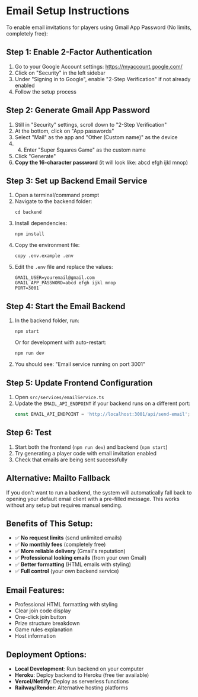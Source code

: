 # Email Setup Instructions

To enable email invitations for players using Gmail App Password (No limits, completely free):

## Step 1: Enable 2-Factor Authentication
1. Go to your Google Account settings: https://myaccount.google.com/
2. Click on "Security" in the left sidebar
3. Under "Signing in to Google", enable "2-Step Verification" if not already enabled
4. Follow the setup process

## Step 2: Generate Gmail App Password
1. Still in "Security" settings, scroll down to "2-Step Verification"
2. At the bottom, click on "App passwords"
3. Select "Mail" as the app and "Other (Custom name)" as the device
4. 4. Enter "Super Squares Game" as the custom name
5. Click "Generate"
6. **Copy the 16-character password** (it will look like: abcd efgh ijkl mnop)

## Step 3: Set up Backend Email Service
1. Open a terminal/command prompt
2. Navigate to the backend folder:
   ```
   cd backend
   ```
3. Install dependencies:
   ```
   npm install
   ```
4. Copy the environment file:
   ```
   copy .env.example .env
   ```
5. Edit the `.env` file and replace the values:
   ```
   GMAIL_USER=youremail@gmail.com
   GMAIL_APP_PASSWORD=abcd efgh ijkl mnop
   PORT=3001
   ```

## Step 4: Start the Email Backend
1. In the backend folder, run:
   ```
   npm start
   ```
   Or for development with auto-restart:
   ```
   npm run dev
   ```
2. You should see: "Email service running on port 3001"

## Step 5: Update Frontend Configuration
1. Open `src/services/emailService.ts`
2. Update the `EMAIL_API_ENDPOINT` if your backend runs on a different port:
   ```typescript
   const EMAIL_API_ENDPOINT = 'http://localhost:3001/api/send-email';
   ```

## Step 6: Test
1. Start both the frontend (`npm run dev`) and backend (`npm start`)
2. Try generating a player code with email invitation enabled
3. Check that emails are being sent successfully

## Alternative: Mailto Fallback
If you don't want to run a backend, the system will automatically fall back to opening your default email client with a pre-filled message. This works without any setup but requires manual sending.

## Benefits of This Setup:
- ✅ **No request limits** (send unlimited emails)
- ✅ **No monthly fees** (completely free)
- ✅ **More reliable delivery** (Gmail's reputation)
- ✅ **Professional looking emails** (from your own Gmail)
- ✅ **Better formatting** (HTML emails with styling)
- ✅ **Full control** (your own backend service)

## Email Features:
- Professional HTML formatting with styling
- Clear join code display
- One-click join button
- Prize structure breakdown
- Game rules explanation
- Host information

## Deployment Options:
- **Local Development**: Run backend on your computer
- **Heroku**: Deploy backend to Heroku (free tier available)
- **Vercel/Netlify**: Deploy as serverless functions
- **Railway/Render**: Alternative hosting platforms

